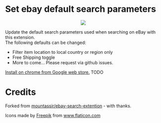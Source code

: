 # Set ebay default search parameters

<p align="center"><a href="https://i.imgur.com/Xdnc7tF.png" target="_blank"><img src="https://i.imgur.com/Xdnc7tF.png" border="0"/></a></p>

Update the default search parameters used when searching on eBay with this extension.  
The following defaults can be changed:

* Filter item location to local country or region only
* Free Shipping toggle
* More to come...  Please request via github issues.

<a href="">Install on chrome from Google web store.</a> TODO

<!-- <a href="">Install on firefox from Mozilla Add-ons store</a> TODO -->

# Credits

Forked from <a href="https://github.com/mountassir/ebay-search-extention">mountassir/ebay-search-extention</a> - with thanks.

<div>Icons made by <a href="https://www.freepik.com" title="Freepik">Freepik</a> from <a href="https://www.flaticon.com/" title="Flaticon">www.flaticon.com</a></div>
